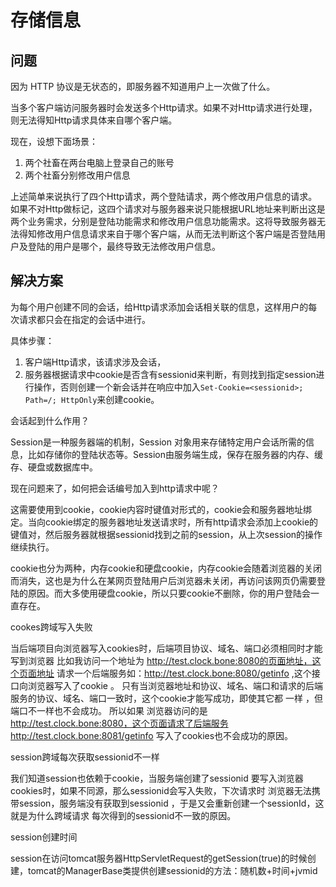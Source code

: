 # 存储信息

## 问题

因为 HTTP 协议是无状态的，即服务器不知道用户上一次做了什么。

当多个客户端访问服务器时会发送多个Http请求。如果不对Http请求进行处理，则无法得知Http请求具体来自哪个客户端。

现在，设想下面场景：

1. 两个社畜在两台电脑上登录自己的账号
2. 两个社畜分别修改用户信息

上述简单来说执行了四个Http请求，两个登陆请求，两个修改用户信息的请求。如果不对Http做标记，这四个请求对与服务器来说只能根据URL地址来判断出这是两个业务需求，分别是登陆功能需求和修改用户信息功能需求。这将导致服务器无法得知修改用户信息请求来自于哪个客户端，从而无法判断这个客户端是否登陆用户及登陆的用户是哪个，最终导致无法修改用户信息。

## 解决方案

为每个用户创建不同的会话，给Http请求添加会话相关联的信息，这样用户的每次请求都只会在指定的会话中进行。

具体步骤：

1. 客户端Http请求，该请求涉及会话，
2. 服务器根据请求中cookie是否含有sessionid来判断，有则找到指定session进行操作，否则创建一个新会话并在响应中加入`Set-Cookie=<sessionid>; Path=/; HttpOnly`来创建cookie。

会话起到什么作用？

Session是一种服务器端的机制，Session 对象用来存储特定用户会话所需的信息，比如存储你的登陆状态等。Session由服务端生成，保存在服务器的内存、缓存、硬盘或数据库中。

现在问题来了，如何把会话编号加入到http请求中呢？

这需要使用到cookie，cookie内容时键值对形式的，cookie会和服务器地址绑定。当向cookie绑定的服务器地址发送请求时，所有http请求会添加上cookie的键值对，然后服务器就根据sessionid找到之前的session，从上次session的操作继续执行。

cookie也分为两种，内存cookie和硬盘cookie，内存cookie会随着浏览器的关闭而消失，这也是为什么在某网页登陆用户后浏览器未关闭，再访问该网页仍需要登陆的原因。而大多使用硬盘cookie，所以只要cookie不删除，你的用户登陆会一直存在。

cookes跨域写入失败

当后端项目向浏览器写入cookies时，后端项目协议、域名、端口必须相同时才能写到浏览器
比如我访问一个地址为 http://test.clock.bone:8080的页面地址，这个页面地址 请求一个后端服务如：http://test.clock.bone:8080/getinfo ,这个接口向浏览器写入了cookie 。 只有当浏览器地址和协议、域名、端口和请求的后端服务的协议、域名、端口一致时，这个cookie才能写成功，即使其它都 一样 ，但端口不一样也不会成功。
所以如果 浏览器访问的是 http://test.clock.bone:8080，这个页面请求了后端服务http://test.clock.bone:8081/getinfo 写入了cookies也不会成功的原因。

session跨域每次获取sessionid不一样

我们知道session也依赖于cookie，当服务端创建了sessionid 要写入浏览器cookies时，如果不同源，那么sessionid会写入失败，下次请求时 浏览器无法携带session，服务端没有获取到sessionid ，于是又会重新创建一个sessionId，这就是为什么跨域请求 每次得到的sessionid不一致的原因。

session创建时间

session在访问tomcat服务器HttpServletRequest的getSession(true)的时候创建，tomcat的ManagerBase类提供创建sessionid的方法：随机数+时间+jvmid